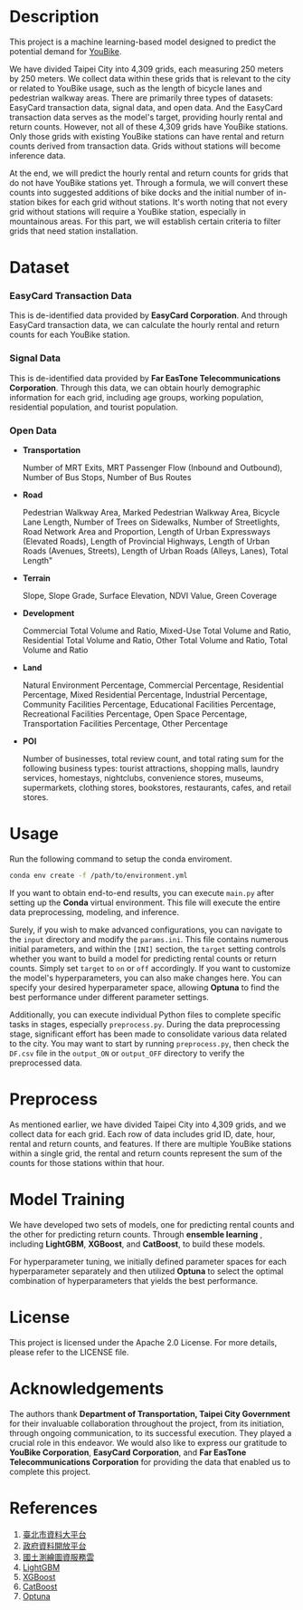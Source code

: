# Description
This project is a machine learning-based model designed to predict the potential demand for [YouBike](https://en.youbike.com.tw/region/main/).

We have divided Taipei City into 4,309 grids, each measuring 250 meters by 250 meters. We collect data within these grids that is relevant to the city or related to YouBike usage, such as the length of bicycle lanes and pedestrian walkway areas. There are primarily three types of datasets: EasyCard transaction data, signal data, and open data. And the EasyCard transaction data serves as the model's target, providing hourly rental and return counts. However, not all of these 4,309 grids have YouBike stations. Only those grids with existing YouBike stations can have rental and return counts derived from transaction data. Grids without stations will become inference data.

At the end, we will predict the hourly rental and return counts for grids that do not have YouBike stations yet. Through a formula, we will convert these counts into suggested additions of bike docks and the initial number of in-station bikes for each grid without stations. It's worth noting that not every grid without stations will require a YouBike station, especially in mountainous areas. For this part, we will establish certain criteria to filter grids that need station installation.

# Dataset
### EasyCard Transaction Data

This is de-identified data provided by **EasyCard Corporation**. And through EasyCard transaction data, we can calculate the hourly rental and return counts for each YouBike station.

### Signal Data

This is de-identified data provided by **Far EasTone Telecommunications Corporation**. Through this data, we can obtain hourly demographic information for each grid, including age groups, working population, residential population, and tourist population.

### Open Data
- **Transportation**

    Number of MRT Exits, MRT Passenger Flow (Inbound and Outbound), Number of Bus Stops, Number of Bus Routes

- **Road**

    Pedestrian Walkway Area, Marked Pedestrian Walkway Area, Bicycle Lane Length, Number of Trees on Sidewalks, Number of Streetlights, Road Network Area and Proportion, Length of Urban Expressways (Elevated Roads), Length of Provincial Highways, Length of Urban Roads (Avenues, Streets), Length of Urban Roads (Alleys, Lanes), Total Length"

- **Terrain**

    Slope, Slope Grade, Surface Elevation, NDVI Value, Green Coverage

- **Development**

    Commercial Total Volume and Ratio, Mixed-Use Total Volume and Ratio, Residential Total Volume and Ratio, Other Total Volume and Ratio, Total Volume and Ratio

- **Land**

    Natural Environment Percentage, Commercial Percentage, Residential Percentage, Mixed Residential Percentage, Industrial Percentage, Community Facilities Percentage, Educational Facilities Percentage, Recreational Facilities Percentage, Open Space Percentage, Transportation Facilities Percentage, Other Percentage

- **POI**

    Number of businesses, total review count, and total rating sum for the following business types: tourist attractions, shopping malls, laundry services, homestays, nightclubs, convenience stores, museums, supermarkets, clothing stores, bookstores, restaurants, cafes, and retail stores.

# Usage
Run the following command to setup the conda enviroment.
``` bash
conda env create -f /path/to/environment.yml
```

If you want to obtain end-to-end results, you can execute `main.py` after setting up the **Conda** virtual environment. This file will execute the entire data preprocessing, modeling, and inference.

Surely, if you wish to make advanced configurations, you can navigate to the `input` directory and modify the `params.ini`. This file contains numerous initial parameters, and within the `[INI]` section, the `target` setting controls whether you want to build a model for predicting rental counts or return counts. Simply set `target` to `on` or `off` accordingly. If you want to customize the model's hyperparameters, you can also make changes here. You can specify your desired hyperparameter space, allowing **Optuna** to find the best performance under different parameter settings.

Additionally, you can execute individual Python files to complete specific tasks in stages, especially `preprocess.py`. During the data preprocessing stage, significant effort has been made to consolidate various data related to the city. You may want to start by running `preprocess.py`, then check the `DF.csv` file in the `output_ON` or `output_OFF` directory to verify the preprocessed data.

# Preprocess
As mentioned earlier, we have divided Taipei City into 4,309 grids, and we collect data for each grid. Each row of data includes grid ID, date, hour, rental and return counts, and features. If there are multiple YouBike stations within a single grid, the rental and return counts represent the sum of the counts for those stations within that hour.

# Model Training
We have developed two sets of models, one for predicting rental counts and the other for predicting return counts. Through **ensemble learning** , including **LightGBM**, **XGBoost**, and **CatBoost**, to build these models.

For hyperparameter tuning, we initially defined parameter spaces for each hyperparameter separately and then utilized **Optuna** to select the optimal combination of hyperparameters that yields the best performance.

# License
This project is licensed under the Apache 2.0 License. For more details, please refer to the LICENSE file.

# Acknowledgements
The authors thank **Department of Transportation, Taipei City Government** for their invaluable collaboration throughout the project, from its initiation, through ongoing communication, to its successful execution. They played a crucial role in this endeavor. We would also like to express our gratitude to **YouBike Corporation**, **EasyCard Corporation**, and **Far EasTone Telecommunications Corporation** for providing the data that enabled us to complete this project.

# References
1. [臺北市資料大平台](https://data.taipei/)
2. [政府資料開放平台](https://data.gov.tw/)
3. [國土測繪圖資服務雲](https://maps.nlsc.gov.tw/S09SOA/)
4. [LightGBM](https://lightgbm.readthedocs.io/en/stable/)
5. [XGBoost](https://xgboost.readthedocs.io/en/stable/)
6. [CatBoost](https://catboost.ai/)
7. [Optuna](https://optuna.org/)

